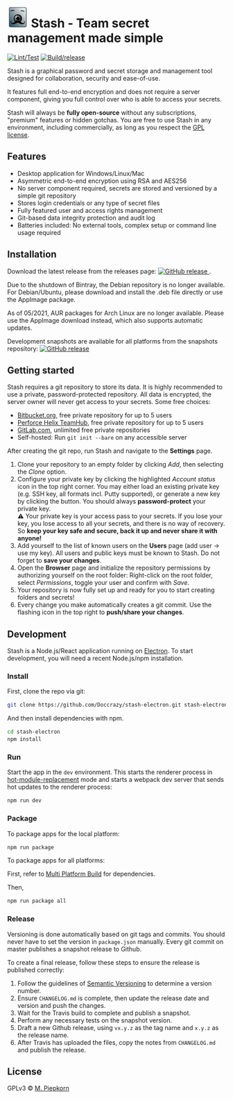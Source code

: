 # <img alt="Logo" src="https://raw.githubusercontent.com/Doccrazy/stash-electron/master/app/logo3.svg?sanitize=true" width="48" height="48"/> Stash - Team secret management made simple

[![Lint/Test](https://github.com/Doccrazy/stash-electron/actions/workflows/lint.yml/badge.svg)](https://github.com/Doccrazy/stash-electron/actions/workflows/lint.yml) [![Build/release](https://github.com/Doccrazy/stash-electron/actions/workflows/build.yml/badge.svg)](https://github.com/Doccrazy/stash-electron/actions/workflows/build.yml)

Stash is a graphical password and secret storage and management tool designed for collaboration, security and ease-of-use.

It features full end-to-end encryption and does not require a server component, giving you full control over who is able to access your secrets.

Stash will always be **fully open-source** without any subscriptions, "premium" features or hidden gotchas. You are free to use Stash in any environment, including commercially, as long as you respect the [GPL license](https://github.com/Doccrazy/stash-electron/blob/master/LICENSE).

## Features

- Desktop application for Windows/Linux/Mac
- Asymmetric end-to-end encryption using RSA and AES256
- No server component required, secrets are stored and versioned by a simple git repository
- Stores login credentials or any type of secret files
- Fully featured user and access rights management
- Git-based data integrity protection and audit log
- Batteries included: No external tools, complex setup or command line usage required

## Installation

Download the latest release from the releases page: [ ![GitHub release](https://img.shields.io/github/v/release/Doccrazy/stash-electron) ](https://github.com/Doccrazy/stash-electron/releases).

Due to the shutdown of Bintray, the Debian repository is no longer available. For Debian/Ubuntu, please download and install the .deb file directly or use the AppImage package.

As of 05/2021, AUR packages for Arch Linux are no longer available. Please use the AppImage download instead, which also supports automatic updates.

Development snapshots are available for all platforms from the snapshots repository: [ ![GitHub release](https://img.shields.io/github/v/release/Doccrazy/stash-electron-snapshots?include_prereleases) ](https://github.com/Doccrazy/stash-electron-snapshots/releases)

## Getting started

Stash requires a git repository to store its data. It is highly recommended to use a private, password-protected repository. All data is encrypted, the server owner will never get access to your secrets. Some free choices:

- [Bitbucket.org](https://bitbucket.org), free private repository for up to 5 users
- [Perforce Helix TeamHub](https://www.perforce.com/git-hosting), free private repository for up to 5 users
- [GitLab.com](https://gitlab.com/users/sign_in#register-pane), unlimited free private repositories
- Self-hosted: Run `git init --bare` on any accessible server

After creating the git repo, run Stash and navigate to the **Settings** page.

1. Clone your repository to an empty folder by clicking _Add_, then selecting the _Clone_ option.
2. Configure your private key by clicking the highlighted _Account status_ icon in the top right corner. You may either load an existing private key (e.g. SSH key, all formats incl. Putty supported), or generate a new key by clicking the button. You should always **password-protect** your private key.  
   :warning: Your private key is your access pass to your secrets. If you lose your key, you lose access to all your secrets, and there is no way of recovery. So **keep your key safe and secure, back it up and never share it with anyone!**
3. Add yourself to the list of known users on the **Users** page (add user -> use my key). All users and public keys must be known to Stash. Do not forget to **save your changes**.
4. Open the **Browser** page and initialize the repository permissions by authorizing yourself on the root folder: Right-click on the root folder, select _Permissions_, toggle your user and confirm with _Save_.
5. Your repository is now fully set up and ready for you to start creating folders and secrets!
6. Every change you make automatically creates a git commit. Use the flashing icon in the top right to **push/share your changes**.

## Development

Stash is a Node.js/React application running on [Electron](https://electronjs.org). To start development, you will need a recent Node.js/npm installation.

### Install

First, clone the repo via git:

```bash
git clone https://github.com/Doccrazy/stash-electron.git stash-electron
```

And then install dependencies with npm.

```bash
cd stash-electron
npm install
```

### Run

Start the app in the `dev` environment. This starts the renderer process in [hot-module-replacement](https://webpack.js.org/guides/hmr-react/) mode and starts a webpack dev server that sends hot updates to the renderer process:

```bash
npm run dev
```

### Package

To package apps for the local platform:

```bash
npm run package
```

To package apps for all platforms:

First, refer to [Multi Platform Build](https://www.electron.build/multi-platform-build) for dependencies.

Then,

```bash
npm run package all
```

### Release

Versioning is done automatically based on git tags and commits. You should never have to set the version in `package.json` manually. Every git commit on master publishes a snapshot release to Github.

To create a final release, follow these steps to ensure the release is published correctly:

1. Follow the guidelines of [Semantic Versioning](https://semver.org/) to determine a version number.
2. Ensure `CHANGELOG.md` is complete, then update the release date and version and push the changes.
3. Wait for the Travis build to complete and publish a snapshot.
4. Perform any necessary tests on the snapshot version.
5. Draft a new Github release, using `vx.y.z` as the tag name and `x.y.z` as the release name.
6. After Travis has uploaded the files, copy the notes from `CHANGELOG.md` and publish the release.

## License

GPLv3 © [M. Piepkorn](https://github.com/Doccrazy)
